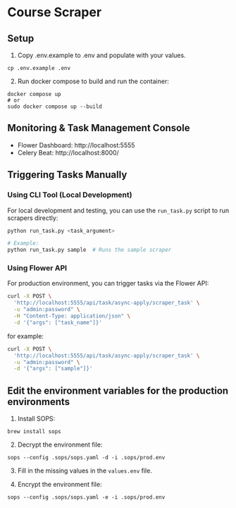 # Course Scraper


## Setup
1. Copy .env.example to .env and populate with your values.
```
cp .env.example .env
```

2. Run docker compose to build and run the container:
```
docker compose up
# or
sudo docker compose up --build
```


## Monitoring & Task Management Console

- Flower Dashboard: http://localhost:5555
- Celery Beat: http://localhost:8000/


## Triggering Tasks Manually

### Using CLI Tool (Local Development)
For local development and testing, you can use the `run_task.py` script to run scrapers directly:
```bash
python run_task.py <task_argument>

# Example:
python run_task.py sample  # Runs the sample scraper
```

### Using Flower API
For production environment, you can trigger tasks via the Flower API:
```bash
curl -X POST \
  'http://localhost:5555/api/task/async-apply/scraper_task' \
  -u "admin:password" \
  -H "Content-Type: application/json" \
  -d '{"args": ["task_name"]}'
```
for example:
```bash
curl -X POST \
  'http://localhost:5555/api/task/async-apply/scraper_task' \
  -u "admin:password" \
  -d '{"args": ["sample"]}'
```


## Edit the environment variables for the production environments

1. Install SOPS:
```
brew install sops
```

2. Decrypt the environment file:
```
sops --config .sops/sops.yaml -d -i .sops/prod.env
```

3. Fill in the missing values in the `values.env` file.

4. Encrypt the environment file:
```
sops --config .sops/sops.yaml -e -i .sops/prod.env
```
